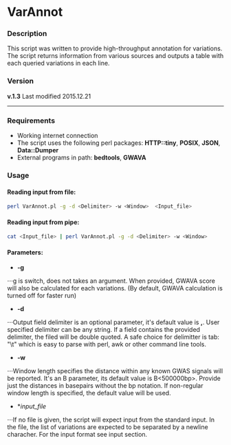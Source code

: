 # VarAnnot

### Description

This script was written to provide high-throughput annotation for variations.
The script returns information from various sources and outputs a table with
each queried variations in each line.

### Version

**v.1.3** Last modified 2015.12.21

***

### Requirements

* Working internet connection
* The script uses the following perl packages: **HTTP::tiny**, **POSIX**, **JSON**, **Data::Dumper**
* External programs in path: **bedtools**, **GWAVA**

### Usage

#### Reading input from file:

```bash
perl VarAnnot.pl -g -d <Delimiter> -w <Window>  <Input_file>
```

#### Reading input from pipe:

```bash
cat <Input_file> | perl VarAnnot.pl -g -d <Delimiter> -w <Window>
```

#### Parameters:
* **-g**

⋅⋅⋅g is switch, does not takes an argument. When provided, GWAVA score will also be calculated for each variations.
(By default, GWAVA calculation is turned off for faster run)

* **-d**

⋅⋅⋅Output field delimiter is an optional parameter, it's default value is **,**. User specified delimiter
can be any string. If a field contains the provided delimiter, the filed will be double quoted.
A safe choice for delimitter is tab: "\t" which is easy to parse with perl, awk or other command line tools.

* **-w**

⋅⋅⋅Window length specifies the distance within any known GWAS signals will be reported.
It's an B<optional> parameter, its default value is B<500000bp>. Provide just the
distances in basepairs without the bp notation. If non-regular window length is
specified, the default value will be used.

* **input_file*

⋅⋅⋅If no file is given, the script will expect input from the standard input. In the file, the list of variations are expected to be separated by a newline characher.
For the input format see input section. 
